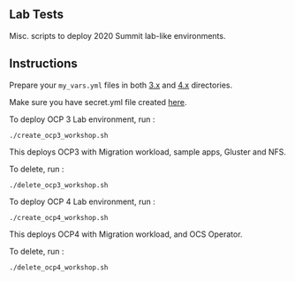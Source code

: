 ## Lab Tests

Misc. scripts to deploy 2020 Summit lab-like environments.

## Instructions

Prepare your `my_vars.yml` files in both [3.x](./3.x/) and [4.x](./4.x/) directories.

Make sure you have secret.yml file created [here](../../../../secret.yml).

To deploy OCP 3 Lab environment, run :

```
./create_ocp3_workshop.sh
```

This deploys OCP3 with Migration workload, sample apps, Gluster and NFS.

To delete, run :

```
./delete_ocp3_workshop.sh
```

To deploy OCP 4 Lab environment, run : 

```
./create_ocp4_workshop.sh
```

This deploys OCP4 with Migration workload, and OCS Operator.

To delete, run : 

```
./delete_ocp4_workshop.sh
```
